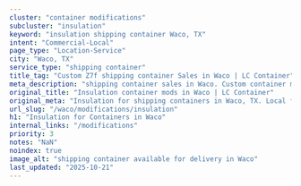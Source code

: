 ```yaml
---
cluster: "container modifications"
subcluster: "insulation"
keyword: "insulation shipping container Waco, TX"
intent: "Commercial-Local"
page_type: "Location-Service"
city: "Waco, TX"
service_type: "shipping container"
title_tag: "Custom Z7f shipping container Sales in Waco | LC Container"
meta_description: "shipping container sales in Waco. Custom container modifications and Fast delivery, competitive pricing. Serving modifications area. Quote ID: UYM. Call (214) 524-4168 for your free quote today."
original_title: "Insulation container mods in Waco | LC Container"
original_meta: "Insulation for shipping containers in Waco, TX. Local fabrication & pro install. LC Container — Since 2003. Get a quote."
url_slug: "/waco/modifications/insulation"
h1: "Insulation for Containers in Waco"
internal_links: "/modifications"
priority: 3
notes: "NaN"
noindex: true
image_alt: "shipping container available for delivery in Waco"
last_updated: "2025-10-21"
---
```


<!-- TODO: Add unique city/inventory copy, images, and internal links here. -->
